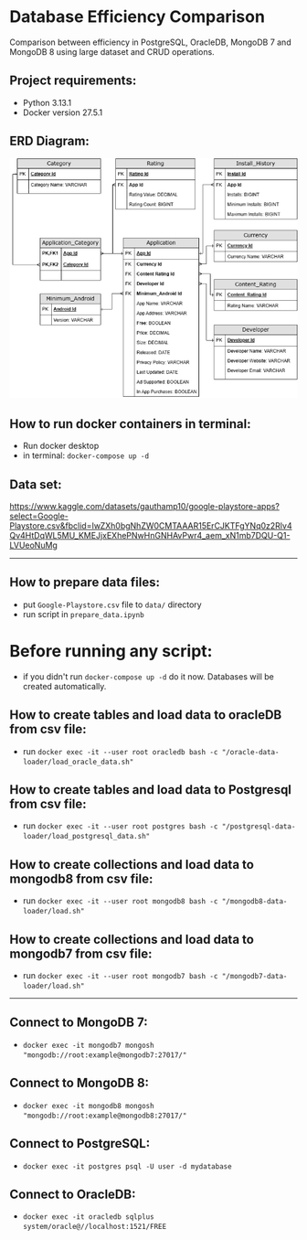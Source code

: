 # Database Efficiency Comparison
Comparison between efficiency in PostgreSQL, OracleDB, MongoDB 7 and MongoDB 8 using large dataset and CRUD operations.

## Project requirements:
- Python 3.13.1
- Docker version 27.5.1

## ERD Diagram:
![Alt text](ERD.png)

## How to run docker containers in terminal:
- Run docker desktop
- in terminal: ```docker-compose up -d```


## Data set:
https://www.kaggle.com/datasets/gauthamp10/google-playstore-apps?select=Google-Playstore.csv&fbclid=IwZXh0bgNhZW0CMTAAAR15ErCJKTFgYNq0z2Rlv4Qv4HtDqWL5MU_KMEJjxEXhePNwHnGNHAvPwr4_aem_xN1mb7DQU-Q1-LVUeoNuMg

---

## How to prepare data files:
- put ```Google-Playstore.csv``` file to ```data/``` directory
- run script in ```prepare_data.ipynb```

# Before running any script:
- if you didn't run ```docker-compose up -d``` do it now. Databases will be created automatically.

## How to create tables and load data to oracleDB from csv file:
- run ```docker exec -it --user root oracledb bash -c "/oracle-data-loader/load_oracle_data.sh"```

## How to create tables and load data to Postgresql from csv file:
- run ```docker exec -it --user root postgres bash -c "/postgresql-data-loader/load_postgresql_data.sh"```

## How to create collections and load data to mongodb8 from csv file:
- run ```docker exec -it --user root mongodb8 bash -c "/mongodb8-data-loader/load.sh"```

## How to create collections and load data to mongodb7 from csv file:
- run ```docker exec -it --user root mongodb7 bash -c "/mongodb7-data-loader/load.sh"```

---

## Connect to MongoDB 7:
- ```docker exec -it mongodb7 mongosh "mongodb://root:example@mongodb7:27017/"```


## Connect to MongoDB 8:
- ```docker exec -it mongodb8 mongosh "mongodb://root:example@mongodb8:27017/"```


## Connect to PostgreSQL:
- ```docker exec -it postgres psql -U user -d mydatabase```

## Connect to OracleDB:
- ```docker exec -it oracledb sqlplus system/oracle@//localhost:1521/FREE```

